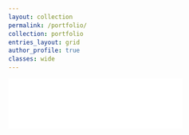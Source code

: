 ```yaml
---
layout: collection
permalink: /portfolio/
collection: portfolio
entries_layout: grid
author_profile: true
classes: wide
---
```

<img src="/assets/images/portfolio.gif" alt="Portfolio">